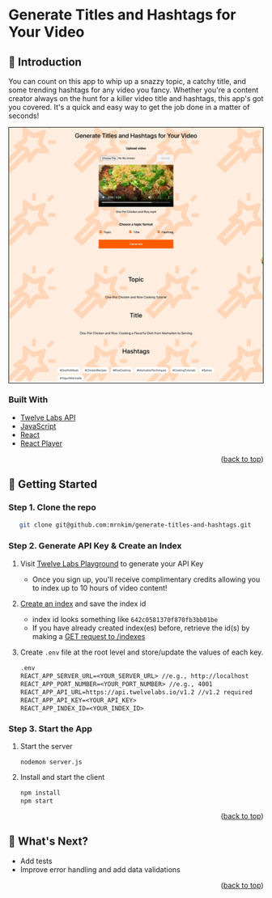 <a id="readme-top"></a>

# Generate Titles and Hashtags for Your Video

## 👋 Introduction

You can count on this app to whip up a snazzy topic, a catchy title, and some trending hashtags for any video you fancy. Whether you're a content creator always on the hunt for a killer video title and hashtags, this app's got you covered. It's a quick and easy way to get the job done in a matter of seconds!

<div style="border: 1px solid black;">
  <img src="public/generate-titles-hashtags-app.JPG" alt="app screenshot" />
</div>

### Built With

- [Twelve Labs API](https://docs.twelvelabs.io/docs)
- [JavaScript](https://developer.mozilla.org/en-US/docs/Web/JavaScript)
- [React](https://react.dev/)
- [React Player](https://www.npmjs.com/package/react-player)

<p align="right">(<a href="#readme-top">back to top</a>)</p>

## 🔑 Getting Started

### Step 1. Clone the repo

```sh
   git clone git@github.com:mrnkim/generate-titles-and-hashtags.git
```

### Step 2. Generate API Key & Create an Index

1. Visit [Twelve Labs Playground](https://playground.twelvelabs.io/) to generate your API Key
   - Once you sign up, you'll receive complimentary credits allowing you to index up to 10 hours of video content!
2. [Create an index](https://docs.twelvelabs.io/reference/create-index) and save the index id
   - index id looks something like `642c0581370f870fb3bb01be`
   - If you have already created index(es) before, retrieve the id(s) by making a [GET request to /indexes](https://docs.twelvelabs.io/reference/list-indexes)
3. Create `.env` file at the root level and store/update the values of each key.

   ```
   .env
   REACT_APP_SERVER_URL=<YOUR_SERVER_URL> //e.g., http://localhost
   REACT_APP_PORT_NUMBER=<YOUR_PORT_NUMBER> //e.g., 4001
   REACT_APP_API_URL=https://api.twelvelabs.io/v1.2 //v1.2 required
   REACT_APP_API_KEY=<YOUR_API_KEY>
   REACT_APP_INDEX_ID=<YOUR_INDEX_ID>
   ```

### Step 3. Start the App

1. Start the server

   ```
   nodemon server.js
   ```

2. Install and start the client

   ```
   npm install
   npm start
   ```

<p align="right">(<a href="#readme-top">back to top</a>)</p>

## 🎯 What's Next?

- Add tests
- Improve error handling and add data validations

<p align="right">(<a href="#readme-top">back to top</a>)</p>
